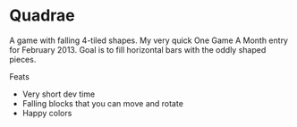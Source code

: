 Quadrae
=======

A game with falling 4-tiled shapes. My very quick One Game A Month entry for February 2013.
Goal is to fill horizontal bars with the oddly shaped pieces.

Feats
- Very short dev time
- Falling blocks that you can move and rotate
- Happy colors

